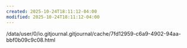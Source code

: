 ```yaml
---
created: 2025-10-24T18:11:12-04:00
modified: 2025-10-24T18:11:12-04:00
---
```


/data/user/0/io.gitjournal.gitjournal/cache/7fd12959-c6a9-4902-94aa-bbf0b09c9c08.html
